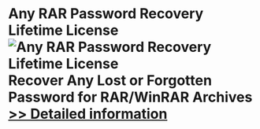 # Any RAR Password Recovery Lifetime License<br />![Any RAR Password Recovery Lifetime License](https://mycommerce.akamaized.net/api/pimages/P300996004/BIG/300996004.PNG)<br />Recover Any Lost or Forgotten Password for RAR/WinRAR Archives<br />[>> Detailed information](https://secure.shareit.com/shareit/product.html?productid=300996004&affiliateid=200057808)